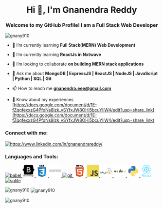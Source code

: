 <h1 align="center">Hi 👋, I'm Gnanendra Reddy</h1>
<h3 align="center">Welcome to my GitHub Profile! I am a Full Stack Web Developer</h3>

<p align="left"> <img src="https://komarev.com/ghpvc/?username=gnany910&label=Profile%20views&color=0e75b6&style=flat" alt="gnany910" /> </p>

- 🔭 I’m currently learning **Full Stack(MERN) Web Development**

- 🌱 I’m currently learning **ReactJs in Nxtwave**

- 👯 I’m looking to collaborate **on building MERN stack applications**

- 💬 Ask me about **MongoDB | ExpressJS | ReactJS | NodeJS | JavaScript | Python | SQL | Git**

- 📫 How to reach me **gnanendra.eee@gmail.com**

- 📄 Know about my experiences [https://docs.google.com/document/d/1E-fZqqfexxzG4PfoNs8Izk_vSYfxJW8OHi5bcuYIiW4/edit?usp=share_link](https://docs.google.com/document/d/1E-fZqqfexxzG4PfoNs8Izk_vSYfxJW8OHi5bcuYIiW4/edit?usp=share_link)

<h3 align="left">Connect with me:</h3>
<p align="left">
<a href="https://linkedin.com/in/https://www.linkedin.com/in/gnanendrareddy/" target="blank"><img align="center" src="https://raw.githubusercontent.com/rahuldkjain/github-profile-readme-generator/master/src/images/icons/Social/linked-in-alt.svg" alt="https://www.linkedin.com/in/gnanendrareddy/" height="30" width="40" /></a>
</p>

<h3 align="left">Languages and Tools:</h3>
<p align="left"> <a href="https://babeljs.io/" target="_blank" rel="noreferrer"> <img src="https://www.vectorlogo.zone/logos/babeljs/babeljs-icon.svg" alt="babel" width="40" height="40"/> </a> <a href="https://getbootstrap.com" target="_blank" rel="noreferrer"> <img src="https://raw.githubusercontent.com/devicons/devicon/master/icons/bootstrap/bootstrap-plain-wordmark.svg" alt="bootstrap" width="40" height="40"/> </a> <a href="https://www.w3schools.com/css/" target="_blank" rel="noreferrer"> <img src="https://raw.githubusercontent.com/devicons/devicon/master/icons/css3/css3-original-wordmark.svg" alt="css3" width="40" height="40"/> </a> <a href="https://expressjs.com" target="_blank" rel="noreferrer"> <img src="https://raw.githubusercontent.com/devicons/devicon/master/icons/express/express-original-wordmark.svg" alt="express" width="40" height="40"/> </a> <a href="https://git-scm.com/" target="_blank" rel="noreferrer"> <img src="https://www.vectorlogo.zone/logos/git-scm/git-scm-icon.svg" alt="git" width="40" height="40"/> </a> <a href="https://www.w3.org/html/" target="_blank" rel="noreferrer"> <img src="https://raw.githubusercontent.com/devicons/devicon/master/icons/html5/html5-original-wordmark.svg" alt="html5" width="40" height="40"/> </a> <a href="https://developer.mozilla.org/en-US/docs/Web/JavaScript" target="_blank" rel="noreferrer"> <img src="https://raw.githubusercontent.com/devicons/devicon/master/icons/javascript/javascript-original.svg" alt="javascript" width="40" height="40"/> </a> <a href="https://www.mysql.com/" target="_blank" rel="noreferrer"> <img src="https://raw.githubusercontent.com/devicons/devicon/master/icons/mysql/mysql-original-wordmark.svg" alt="mysql" width="40" height="40"/> </a> <a href="https://nodejs.org" target="_blank" rel="noreferrer"> <img src="https://raw.githubusercontent.com/devicons/devicon/master/icons/nodejs/nodejs-original-wordmark.svg" alt="nodejs" width="40" height="40"/> </a> <a href="https://www.python.org" target="_blank" rel="noreferrer"> <img src="https://raw.githubusercontent.com/devicons/devicon/master/icons/python/python-original.svg" alt="python" width="40" height="40"/> </a> <a href="https://reactjs.org/" target="_blank" rel="noreferrer"> <img src="https://raw.githubusercontent.com/devicons/devicon/master/icons/react/react-original-wordmark.svg" alt="react" width="40" height="40"/> </a> <a href="https://www.sqlite.org/" target="_blank" rel="noreferrer"> <img src="https://www.vectorlogo.zone/logos/sqlite/sqlite-icon.svg" alt="sqlite" width="40" height="40"/> </a> </p>

<p><img align="left" src="https://github-readme-stats.vercel.app/api/top-langs?username=gnany910&show_icons=true&locale=en&layout=compact" alt="gnany910" /></p>

<p>&nbsp;<img align="center" src="https://github-readme-stats.vercel.app/api?username=gnany910&show_icons=true&locale=en" alt="gnany910" /></p>

<p><img align="center" src="https://github-readme-streak-stats.herokuapp.com/?user=gnany910&" alt="gnany910" /></p>
